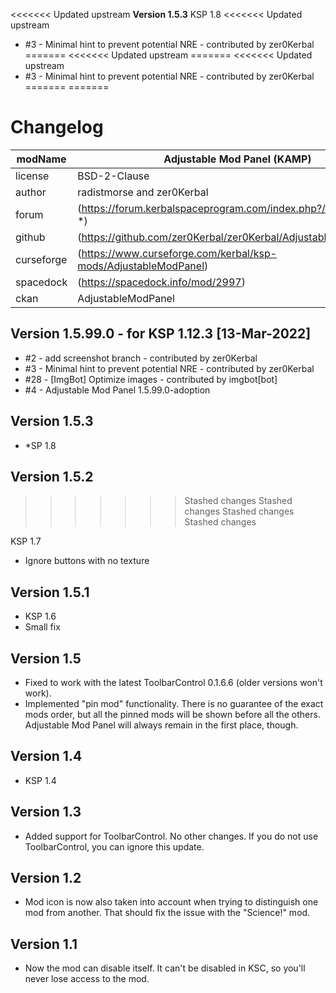 <<<<<<< Updated upstream
**Version 1.5.3**
KSP 1.8
<<<<<<< Updated upstream
* #3 - Minimal hint to prevent potential NRE - contributed by zer0Kerbal
=======
<<<<<<< Updated upstream
=======
<<<<<<< Updated upstream
* #3 - Minimal hint to prevent potential NRE - contributed by zer0Kerbal
=======
=======
# Changelog  
  
| modName    | Adjustable Mod Panel (KAMP)                                      |
| ---------- | ---------------------------------------------------------------- |
| license    | BSD-2-Clause                                                     |
| author     | radistmorse and zer0Kerbal                                       |
| forum      | (https://forum.kerbalspaceprogram.com/index.php?/topic/169087-*) |
| github     | (https://github.com/zer0Kerbal/zer0Kerbal/AdjustableModPanel)    |
| curseforge | (https://www.curseforge.com/kerbal/ksp-mods/AdjustableModPanel)  |
| spacedock  | (https://spacedock.info/mod/2997)                                |
| ckan       | AdjustableModPanel                                               |

## Version 1.5.99.0 - for KSP 1.12.3 [13-Mar-2022]

* #2 - add screenshot branch - contributed by zer0Kerbal
* #3 - Minimal hint to prevent potential NRE - contributed by zer0Kerbal
* #28 - [ImgBot] Optimize images - contributed by imgbot[bot]
* #4 - Adjustable Mod Panel 1.5.99.0-adoption <NAME>

## Version 1.5.3

* *SP 1.8

## Version 1.5.2
>>>>>>> Stashed changes
>>>>>>> Stashed changes
>>>>>>> Stashed changes
>>>>>>> Stashed changes

KSP 1.7

* Ignore buttons with no texture

## Version 1.5.1

* KSP 1.6
* Small fix

## Version 1.5

* Fixed to work with the latest ToolbarControl 0.1.6.6 (older versions won't work).
* Implemented "pin mod" functionality. There is no guarantee of the exact mods order, but all the pinned mods will be shown before all the others. Adjustable Mod Panel will always remain in the first place, though.

## Version 1.4

* KSP 1.4

## Version 1.3

* Added support for ToolbarControl. No other changes. If you do not use ToolbarControl, you can ignore this update.

## Version 1.2

* Mod icon is now also taken into account when trying to distinguish one mod from another. That should fix the issue with the "Science!" mod.

## Version 1.1

* Now the mod can disable itself. It can't be disabled in KSC, so you'll never lose access to the mod.